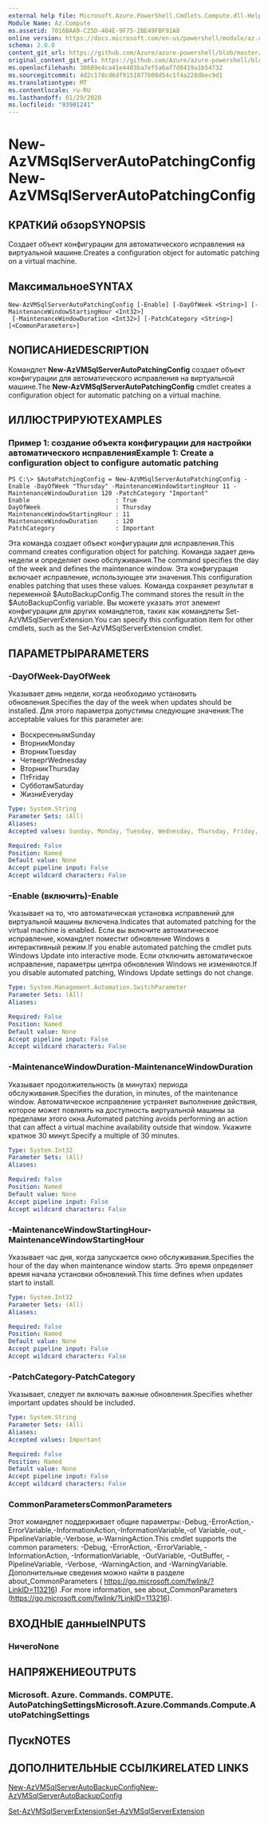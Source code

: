 ```yaml
---
external help file: Microsoft.Azure.PowerShell.Cmdlets.Compute.dll-Help.xml
Module Name: Az.Compute
ms.assetid: 7016BAA9-C25D-404E-9F75-2BE49FBF91A8
online version: https://docs.microsoft.com/en-us/powershell/module/az.compute/new-azvmsqlserverautopatchingconfig
schema: 2.0.0
content_git_url: https://github.com/Azure/azure-powershell/blob/master/src/Compute/Compute/help/New-AzVMSqlServerAutoPatchingConfig.md
original_content_git_url: https://github.com/Azure/azure-powershell/blob/master/src/Compute/Compute/help/New-AzVMSqlServerAutoPatchingConfig.md
ms.openlocfilehash: 38689e4ca41e4403ba7ef5a6af7d8419a1b54732
ms.sourcegitcommit: 4d2c178cd6df9151877b08d54c1f4a228dbec9d1
ms.translationtype: MT
ms.contentlocale: ru-RU
ms.lasthandoff: 01/29/2020
ms.locfileid: "93901241"
---
```

# <span data-ttu-id="69555-101">New-AzVMSqlServerAutoPatchingConfig</span><span class="sxs-lookup"><span data-stu-id="69555-101">New-AzVMSqlServerAutoPatchingConfig</span></span>

## <span data-ttu-id="69555-102">КРАТКИй обзор</span><span class="sxs-lookup"><span data-stu-id="69555-102">SYNOPSIS</span></span>
<span data-ttu-id="69555-103">Создает объект конфигурации для автоматического исправления на виртуальной машине.</span><span class="sxs-lookup"><span data-stu-id="69555-103">Creates a configuration object for automatic patching on a virtual machine.</span></span>

## <span data-ttu-id="69555-104">Максимальное</span><span class="sxs-lookup"><span data-stu-id="69555-104">SYNTAX</span></span>

```
New-AzVMSqlServerAutoPatchingConfig [-Enable] [-DayOfWeek <String>] [-MaintenanceWindowStartingHour <Int32>]
 [-MaintenanceWindowDuration <Int32>] [-PatchCategory <String>] [<CommonParameters>]
```

## <span data-ttu-id="69555-105">NОПИСАНИЕ</span><span class="sxs-lookup"><span data-stu-id="69555-105">DESCRIPTION</span></span>
<span data-ttu-id="69555-106">Командлет **New-AzVMSqlServerAutoPatchingConfig** создает объект конфигурации для автоматического исправления на виртуальной машине.</span><span class="sxs-lookup"><span data-stu-id="69555-106">The **New-AzVMSqlServerAutoPatchingConfig** cmdlet creates a configuration object for automatic patching on a virtual machine.</span></span>

## <span data-ttu-id="69555-107">ИЛЛЮСТРИРУЮТ</span><span class="sxs-lookup"><span data-stu-id="69555-107">EXAMPLES</span></span>

### <span data-ttu-id="69555-108">Пример 1: создание объекта конфигурации для настройки автоматического исправления</span><span class="sxs-lookup"><span data-stu-id="69555-108">Example 1: Create a configuration object to configure automatic patching</span></span>
```
PS C:\> $AutoPatchingConfig = New-AzVMSqlServerAutoPatchingConfig -Enable -DayOfWeek "Thursday" -MaintenanceWindowStartingHour 11 -MaintenanceWindowDuration 120 -PatchCategory "Important"
Enable                        : True
DayOfWeek                     : Thursday
MaintenanceWindowStartingHour : 11
MaintenanceWindowDuration     : 120
PatchCategory                 : Important
```

<span data-ttu-id="69555-109">Эта команда создает объект конфигурации для исправления.</span><span class="sxs-lookup"><span data-stu-id="69555-109">This command creates configuration object for patching.</span></span>
<span data-ttu-id="69555-110">Команда задает день недели и определяет окно обслуживания.</span><span class="sxs-lookup"><span data-stu-id="69555-110">The command specifies the day of the week and defines the maintenance window.</span></span>
<span data-ttu-id="69555-111">Эта конфигурация включает исправление, использующее эти значения.</span><span class="sxs-lookup"><span data-stu-id="69555-111">This configuration enables patching that uses these values.</span></span>
<span data-ttu-id="69555-112">Команда сохраняет результат в переменной $AutoBackupConfig.</span><span class="sxs-lookup"><span data-stu-id="69555-112">The command stores the result in the $AutoBackupConfig variable.</span></span>
<span data-ttu-id="69555-113">Вы можете указать этот элемент конфигурации для других командлетов, таких как командлеты Set-AzVMSqlServerExtension.</span><span class="sxs-lookup"><span data-stu-id="69555-113">You can specify this configuration item for other cmdlets, such as the Set-AzVMSqlServerExtension cmdlet.</span></span>

## <span data-ttu-id="69555-114">ПАРАМЕТРЫ</span><span class="sxs-lookup"><span data-stu-id="69555-114">PARAMETERS</span></span>

### <span data-ttu-id="69555-115">-DayOfWeek</span><span class="sxs-lookup"><span data-stu-id="69555-115">-DayOfWeek</span></span>
<span data-ttu-id="69555-116">Указывает день недели, когда необходимо установить обновления.</span><span class="sxs-lookup"><span data-stu-id="69555-116">Specifies the day of the week when updates should be installed.</span></span>
<span data-ttu-id="69555-117">Для этого параметра допустимы следующие значения:</span><span class="sxs-lookup"><span data-stu-id="69555-117">The acceptable values for this parameter are:</span></span>
- <span data-ttu-id="69555-118">Воскресеньям</span><span class="sxs-lookup"><span data-stu-id="69555-118">Sunday</span></span>
- <span data-ttu-id="69555-119">Вторник</span><span class="sxs-lookup"><span data-stu-id="69555-119">Monday</span></span>
- <span data-ttu-id="69555-120">Вторник</span><span class="sxs-lookup"><span data-stu-id="69555-120">Tuesday</span></span>
- <span data-ttu-id="69555-121">Четверг</span><span class="sxs-lookup"><span data-stu-id="69555-121">Wednesday</span></span>
- <span data-ttu-id="69555-122">Вторник</span><span class="sxs-lookup"><span data-stu-id="69555-122">Thursday</span></span>
- <span data-ttu-id="69555-123">Пт</span><span class="sxs-lookup"><span data-stu-id="69555-123">Friday</span></span>
- <span data-ttu-id="69555-124">Субботам</span><span class="sxs-lookup"><span data-stu-id="69555-124">Saturday</span></span>
- <span data-ttu-id="69555-125">Жизни</span><span class="sxs-lookup"><span data-stu-id="69555-125">Everyday</span></span>

```yaml
Type: System.String
Parameter Sets: (All)
Aliases:
Accepted values: Sunday, Monday, Tuesday, Wednesday, Thursday, Friday, Saturday, Everyday

Required: False
Position: Named
Default value: None
Accept pipeline input: False
Accept wildcard characters: False
```

### <span data-ttu-id="69555-126">-Enable (включить)</span><span class="sxs-lookup"><span data-stu-id="69555-126">-Enable</span></span>
<span data-ttu-id="69555-127">Указывает на то, что автоматическая установка исправлений для виртуальной машины включена.</span><span class="sxs-lookup"><span data-stu-id="69555-127">Indicates that automated patching for the virtual machine is enabled.</span></span>
<span data-ttu-id="69555-128">Если вы включите автоматическое исправление, командлет поместит обновление Windows в интерактивный режим.</span><span class="sxs-lookup"><span data-stu-id="69555-128">If you enable automated patching the cmdlet puts Windows Update into interactive mode.</span></span>
<span data-ttu-id="69555-129">Если отключить автоматическое исправление, параметры центра обновления Windows не изменяются.</span><span class="sxs-lookup"><span data-stu-id="69555-129">If you disable automated patching, Windows Update settings do not change.</span></span>

```yaml
Type: System.Management.Automation.SwitchParameter
Parameter Sets: (All)
Aliases:

Required: False
Position: Named
Default value: None
Accept pipeline input: False
Accept wildcard characters: False
```

### <span data-ttu-id="69555-130">-MaintenanceWindowDuration</span><span class="sxs-lookup"><span data-stu-id="69555-130">-MaintenanceWindowDuration</span></span>
<span data-ttu-id="69555-131">Указывает продолжительность (в минутах) периода обслуживания.</span><span class="sxs-lookup"><span data-stu-id="69555-131">Specifies the duration, in minutes, of the maintenance window.</span></span>
<span data-ttu-id="69555-132">Автоматическое исправление устраняет выполнение действия, которое может повлиять на доступность виртуальной машины за пределами этого окна.</span><span class="sxs-lookup"><span data-stu-id="69555-132">Automated patching avoids performing an action that can affect a virtual machine availability outside that window.</span></span>
<span data-ttu-id="69555-133">Укажите кратное 30 минут.</span><span class="sxs-lookup"><span data-stu-id="69555-133">Specify a multiple of 30 minutes.</span></span>

```yaml
Type: System.Int32
Parameter Sets: (All)
Aliases:

Required: False
Position: Named
Default value: None
Accept pipeline input: False
Accept wildcard characters: False
```

### <span data-ttu-id="69555-134">-MaintenanceWindowStartingHour</span><span class="sxs-lookup"><span data-stu-id="69555-134">-MaintenanceWindowStartingHour</span></span>
<span data-ttu-id="69555-135">Указывает час дня, когда запускается окно обслуживания.</span><span class="sxs-lookup"><span data-stu-id="69555-135">Specifies the hour of the day when maintenance window starts.</span></span>
<span data-ttu-id="69555-136">Это время определяет время начала установки обновлений.</span><span class="sxs-lookup"><span data-stu-id="69555-136">This time defines when updates start to install.</span></span>

```yaml
Type: System.Int32
Parameter Sets: (All)
Aliases:

Required: False
Position: Named
Default value: None
Accept pipeline input: False
Accept wildcard characters: False
```

### <span data-ttu-id="69555-137">-PatchCategory</span><span class="sxs-lookup"><span data-stu-id="69555-137">-PatchCategory</span></span>
<span data-ttu-id="69555-138">Указывает, следует ли включать важные обновления.</span><span class="sxs-lookup"><span data-stu-id="69555-138">Specifies whether important updates should be included.</span></span>

```yaml
Type: System.String
Parameter Sets: (All)
Aliases:
Accepted values: Important

Required: False
Position: Named
Default value: None
Accept pipeline input: False
Accept wildcard characters: False
```

### <span data-ttu-id="69555-139">CommonParameters</span><span class="sxs-lookup"><span data-stu-id="69555-139">CommonParameters</span></span>
<span data-ttu-id="69555-140">Этот командлет поддерживает общие параметры:-Debug,-ErrorAction,-ErrorVariable,-InformationAction,-InformationVariable,-of Variable,-out,-PipelineVariable,-Verbose, и-WarningAction.</span><span class="sxs-lookup"><span data-stu-id="69555-140">This cmdlet supports the common parameters: -Debug, -ErrorAction, -ErrorVariable, -InformationAction, -InformationVariable, -OutVariable, -OutBuffer, -PipelineVariable, -Verbose, -WarningAction, and -WarningVariable.</span></span> <span data-ttu-id="69555-141">Дополнительные сведения можно найти в разделе about_CommonParameters ( https://go.microsoft.com/fwlink/?LinkID=113216) .</span><span class="sxs-lookup"><span data-stu-id="69555-141">For more information, see about_CommonParameters (https://go.microsoft.com/fwlink/?LinkID=113216).</span></span>

## <span data-ttu-id="69555-142">ВХОДНЫЕ данные</span><span class="sxs-lookup"><span data-stu-id="69555-142">INPUTS</span></span>

### <span data-ttu-id="69555-143">Ничего</span><span class="sxs-lookup"><span data-stu-id="69555-143">None</span></span>

## <span data-ttu-id="69555-144">НАПРЯЖЕНИЕ</span><span class="sxs-lookup"><span data-stu-id="69555-144">OUTPUTS</span></span>

### <span data-ttu-id="69555-145">Microsoft. Azure. Commands. COMPUTE. AutoPatchingSettings</span><span class="sxs-lookup"><span data-stu-id="69555-145">Microsoft.Azure.Commands.Compute.AutoPatchingSettings</span></span>

## <span data-ttu-id="69555-146">Пуск</span><span class="sxs-lookup"><span data-stu-id="69555-146">NOTES</span></span>

## <span data-ttu-id="69555-147">ДОПОЛНИТЕЛЬНЫЕ ССЫЛКИ</span><span class="sxs-lookup"><span data-stu-id="69555-147">RELATED LINKS</span></span>

[<span data-ttu-id="69555-148">New-AzVMSqlServerAutoBackupConfig</span><span class="sxs-lookup"><span data-stu-id="69555-148">New-AzVMSqlServerAutoBackupConfig</span></span>](./New-AzVMSqlServerAutoBackupConfig.md)

[<span data-ttu-id="69555-149">Set-AzVMSqlServerExtension</span><span class="sxs-lookup"><span data-stu-id="69555-149">Set-AzVMSqlServerExtension</span></span>](./Set-AzVMSqlServerExtension.md)


